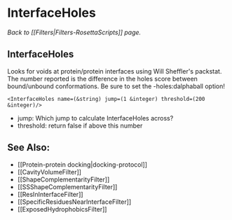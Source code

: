 # InterfaceHoles
*Back to [[Filters|Filters-RosettaScripts]] page.*
## InterfaceHoles

Looks for voids at protein/protein interfaces using Will Sheffler's packstat. The number reported is the difference in the holes score between bound/unbound conformations. Be sure to set the -holes:dalphaball option!

```
<InterfaceHoles name=(&string) jump=(1 &integer) threshold=(200 &integer)/>
```

-   jump: Which jump to calculate InterfaceHoles across?
-   threshold: return false if above this number

## See Also:

* [[Protein-protein docking|docking-protocol]]
* [[CavityVolumeFilter]]
* [[ShapeComplementarityFilter]]
* [[SSShapeComplementarityFilter]]
* [[ResInInterfaceFilter]]
* [[SpecificResiduesNearInterfaceFilter]]
* [[ExposedHydrophobicsFilter]]

